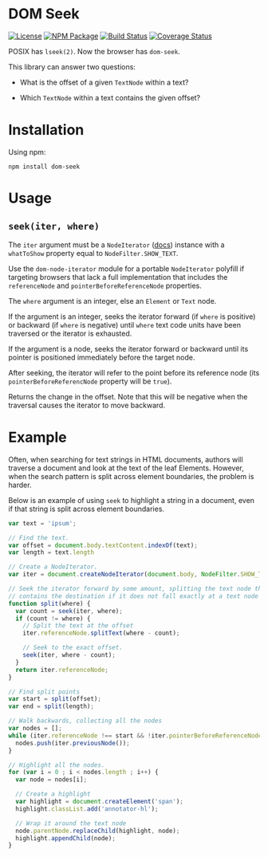 DOM Seek
========

[![License](https://img.shields.io/badge/license-MIT-blue.svg)](http://opensource.org/licenses/MIT)
[![NPM Package](https://img.shields.io/npm/v/dom-seek.svg)](https://www.npmjs.com/package/dom-seek)
[![Build Status](https://travis-ci.org/tilgovi/dom-seek.svg?branch=master)](https://travis-ci.org/tilgovi/dom-seek)
[![Coverage Status](https://img.shields.io/codecov/c/github/tilgovi/dom-seek/master.svg)](https://codecov.io/gh/tilgovi/dom-seek)

POSIX has `lseek(2)`. Now the browser has `dom-seek`.

This library can answer two questions:

- What is the offset of a given `TextNode` within a text?

- Which `TextNode` within a text contains the given offset?

Installation
============

Using npm:

    npm install dom-seek

Usage
=====

## `seek(iter, where)`

The `iter` argument must be a `NodeIterator`
([docs](https://developer.mozilla.org/en-US/docs/Web/API/NodeIterator))
instance with a `whatToShow` property equal to `NodeFilter.SHOW_TEXT`.

Use the `dom-node-iterator` module for a portable `NodeIterator` polyfill if
targeting browsers that lack a full implementation that includes the
`referenceNode` and `pointerBeforeReferenceNode` properties.

The `where` argument is an integer, else an `Element` or `Text` node.

If the argument is an integer, seeks the iterator forward (if `where` is
positive) or backward (if `where` is negative) until `where` text code units
have been traversed or the iterator is exhausted.

If the argument is a node, seeks the iterator forward or backward until its
pointer is positioned immediately before the target node.

After seeking, the iterator will refer to the point before its reference node
(its `pointerBeforeReferencNode` property will be `true`).

Returns the change in the offset. Note that this will be negative when the
traversal causes the iterator to move backward.

Example
=======

Often, when searching for text strings in HTML documents, authors will traverse
a document and look at the text of the leaf Elements. However, when the search
pattern is split across element boundaries, the problem is harder.

Below is an example of using `seek` to highlight a string in a document, even
if that string is split across element boundaries.

```javascript
var text = 'ipsum';

// Find the text.
var offset = document.body.textContent.indexOf(text);
var length = text.length

// Create a NodeIterator.
var iter = document.createNodeIterator(document.body, NodeFilter.SHOW_TEXT);

// Seek the iterator forward by some amount, splitting the text node that
// contains the destination if it does not fall exactly at a text node boundary.
function split(where) {
  var count = seek(iter, where);
  if (count != where) {
    // Split the text at the offset
    iter.referenceNode.splitText(where - count);

    // Seek to the exact offset.
    seek(iter, where - count);
  }
  return iter.referenceNode;
}

// Find split points
var start = split(offset);
var end = split(length);

// Walk backwards, collecting all the nodes
var nodes = [];
while (iter.referenceNode !== start && !iter.pointerBeforeReferenceNode) {
  nodes.push(iter.previousNode());
}

// Highlight all the nodes.
for (var i = 0 ; i < nodes.length ; i++) {
  var node = nodes[i];

  // Create a highlight
  var highlight = document.createElement('span');
  highlight.classList.add('annotator-hl');

  // Wrap it around the text node
  node.parentNode.replaceChild(highlight, node);
  highlight.appendChild(node);
}
```
